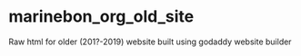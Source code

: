 # marinebon_org_old_site
Raw html for older (201?-2019) website built using godaddy website builder
